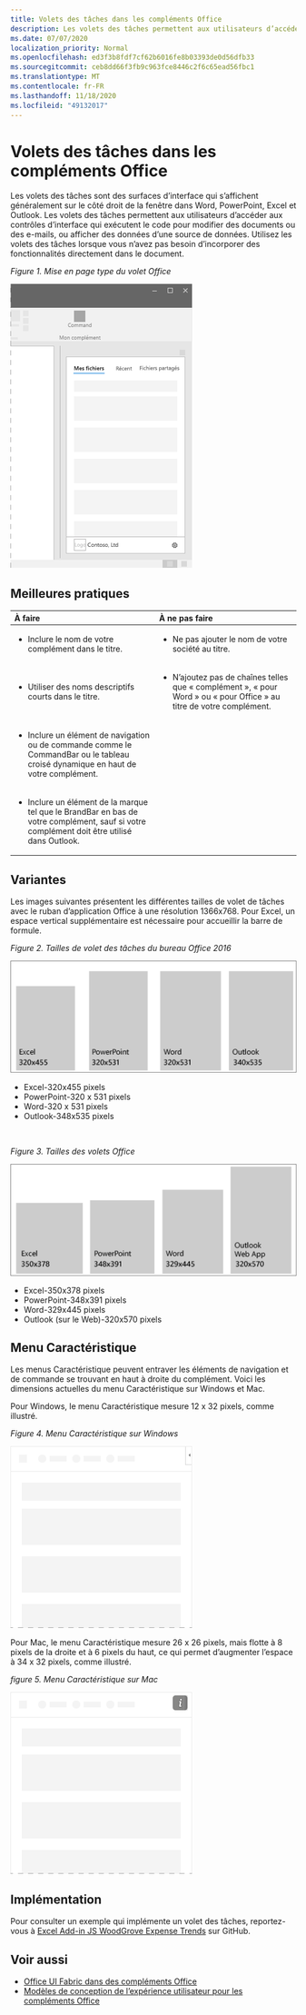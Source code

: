 ```yaml
---
title: Volets des tâches dans les compléments Office
description: Les volets des tâches permettent aux utilisateurs d’accéder aux contrôles d’interface qui exécutent le code pour modifier des documents ou des e-mails, ou afficher des données d’une source de données.
ms.date: 07/07/2020
localization_priority: Normal
ms.openlocfilehash: ed3f3b8fdf7cf62b6016fe8b03393de0d56dfb33
ms.sourcegitcommit: ceb8dd66f3fb9c963fce8446c2f6c65ead56fbc1
ms.translationtype: MT
ms.contentlocale: fr-FR
ms.lasthandoff: 11/18/2020
ms.locfileid: "49132017"
---
```

# <a name="task-panes-in-office-add-ins"></a>Volets des tâches dans les compléments Office

Les volets des tâches sont des surfaces d’interface qui s’affichent généralement sur le côté droit de la fenêtre dans Word, PowerPoint, Excel et Outlook. Les volets des tâches permettent aux utilisateurs d’accéder aux contrôles d’interface qui exécutent le code pour modifier des documents ou des e-mails, ou afficher des données d’une source de données. Utilisez les volets des tâches lorsque vous n’avez pas besoin d’incorporer des fonctionnalités directement dans le document.

*Figure 1. Mise en page type du volet Office*

![Illustration d’une disposition de volet des tâches par défaut avec des onglets de section en haut, le logo de société et le nom de la société en bas à gauche, et une icône de paramètres dans le coin inférieur droit](../images/overview-with-app-task-pane.png)

## <a name="best-practices"></a>Meilleures pratiques

|À faire|À ne pas faire|
|:-----|:--------|
|<ul><li>Inclure le nom de votre complément dans le titre.</li></ul>|<ul><li>Ne pas ajouter le nom de votre société au titre.</li></ul>|
|<ul><li>Utiliser des noms descriptifs courts dans le titre.</li></ul>|<ul><li>N’ajoutez pas de chaînes telles que « complément », « pour Word » ou « pour Office » au titre de votre complément.</li></ul>|
|<ul><li>Inclure un élément de navigation ou de commande comme le CommandBar ou le tableau croisé dynamique en haut de votre complément.</li></ul>||
|<ul><li>Inclure un élément de la marque tel que le BrandBar en bas de votre complément, sauf si votre complément doit être utilisé dans Outlook.</li></ul>||

## <a name="variants"></a>Variantes

Les images suivantes présentent les différentes tailles de volet de tâches avec le ruban d’application Office à une résolution 1366x768. Pour Excel, un espace vertical supplémentaire est nécessaire pour accueillir la barre de formule.  

*Figure 2. Tailles de volet des tâches du bureau Office 2016*

![Diagramme affichant les tailles de volet des tâches du Bureau à la résolution 1366x768](../images/office-2016-taskpane-sizes.png)

- Excel-320x455 pixels
- PowerPoint-320 x 531 pixels
- Word-320 x 531 pixels
- Outlook-348x535 pixels

<br/>

*Figure 3. Tailles des volets Office*

![Diagramme affichant la taille des volets des tâches à la résolution 1366x768](../images/office-365-taskpane-sizes.png)

- Excel-350x378 pixels
- PowerPoint-348x391 pixels
- Word-329x445 pixels
- Outlook (sur le Web)-320x570 pixels

## <a name="personality-menu"></a>Menu Caractéristique

Les menus Caractéristique peuvent entraver les éléments de navigation et de commande se trouvant en haut à droite du complément. Voici les dimensions actuelles du menu Caractéristique sur Windows et Mac.

Pour Windows, le menu Caractéristique mesure 12 x 32 pixels, comme illustré.

*Figure 4. Menu Caractéristique sur Windows*

![Diagramme illustrant le menu de personnalité sur le bureau Windows](../images/personality-menu-win.png)

Pour Mac, le menu Caractéristique mesure 26 x 26 pixels, mais flotte à 8 pixels de la droite et à 6 pixels du haut, ce qui permet d’augmenter l’espace à 34 x 32 pixels, comme illustré.

*figure 5. Menu Caractéristique sur Mac*

![Diagramme illustrant le menu de personnalité sur le bureau Mac](../images/personality-menu-mac.png)

## <a name="implementation"></a>Implémentation

Pour consulter un exemple qui implémente un volet des tâches, reportez-vous à [Excel Add-in JS WoodGrove Expense Trends](https://github.com/OfficeDev/Excel-Add-in-WoodGrove-Expense-Trends) sur GitHub.

## <a name="see-also"></a>Voir aussi

- [Office UI Fabric dans des compléments Office](office-ui-fabric.md)
- [Modèles de conception de l’expérience utilisateur pour les compléments Office](../design/ux-design-pattern-templates.md)
